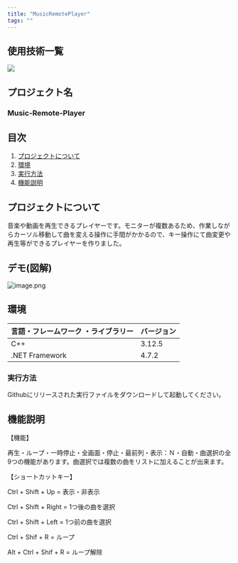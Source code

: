 ```yaml
---
title: "MusicRemotePlayer"
tags: ""
---
```


<div id="top"></div>

## 使用技術一覧
<!-- シールド一覧 -->
<!-- 該当するプロジェクトの中から任意のものを選ぶ-->
<p style="display: inline">
  <!-- バックエンドのフレームワーク一覧 -->
  <img src="https://img.shields.io/badge/C++-00599C?style=flat-square&logo=C%2B%2B&logoColor=white">
 
</p>


## プロジェクト名
### Music-Remote-Player

## 目次

1. [プロジェクトについて](#プロジェクトについて)
2. [環境](#環境)
3. [実行方法]("実行方法)
4. [機能説明](#機能説明)



## プロジェクトについて
音楽や動画を再生できるプレイヤーです。モニターが複数あるため、作業しながらカーソル移動して曲を変える操作に手間がかかるので、キー操作にて曲変更や再生等ができるプレイヤーを作りました。
    

## デモ(図解)
![image.png](https://boostnote.io/api/teams/ZiDFKbzPj/files/4dc07b2b29cc08acaec49781c8ec6982b9a8a2564c25d3b912a3ed46ace62195-image.png)





## 環境

<!-- 言語、フレームワーク、ミドルウェア、インフラの一覧とバージョンを記載 -->

| 言語・フレームワーク ・ライブラリー | バージョン |
| --------------------- | ---------- |
| C++           | 3.12.5     |
|   .NET Framework                      |   4.7.2        |

### 実行方法

Githubにリリースされた実行ファイルをダウンロードして起動してください。


## 機能説明
【機能】

再生・ループ・一時停止・全画面・停止・最前列・表示：Ｎ・自動・曲選択の全9つの機能があります。曲選択では複数の曲をリストに加えることが出来ます。


【ショートカットキー】

Ctrl + Shift + Up = 表示・非表示

Ctrl + Shift + Right = 1つ後の曲を選択

Ctrl + Shift + Left = 1つ前の曲を選択

Ctrl + Shif + R = ループ

Alt + Ctrl + Shif + R = ループ解除
